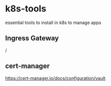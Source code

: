 # k8s-tools
essential tools to install in k8s to manage apps

## Ingress Gateway
/

## cert-manager
https://cert-manager.io/docs/configuration/vault
